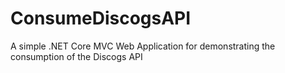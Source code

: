 # ConsumeDiscogsAPI
A simple .NET Core MVC Web Application for demonstrating the consumption of the Discogs API
